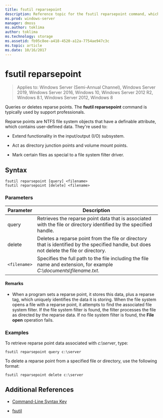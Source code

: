 ```yaml
---
title: fsutil reparsepoint
description: Reference topic for the fsutil reparsepoint command, which queries or deletes reparse points.
ms.prod: windows-server
manager: dmoss
ms.author: toklima
author: toklima
ms.technology: storage
ms.assetid: fb95c8ee-a418-4520-a12a-7754ae947c3c
ms.topic: article
ms.date: 10/16/2017
---
```


# fsutil reparsepoint

> Applies to: Windows Server (Semi-Annual Channel), Windows Server 2019, Windows Server 2016, Windows 10, Windows Server 2012 R2, Windows 8.1, Windows Server 2012, Windows 8

Queries or deletes reparse points.  The **fsutil reparsepoint** command is typically used by support professionals.

Reparse points are NTFS file system objects that have a definable attribute, which contains user-defined data. They're used to:

- Extend functionality in the input/output (I/O) subsystem.

- Act as directory junction points and volume mount points.

- Mark certain files as special to a file system filter driver.

## Syntax

```
fsutil reparsepoint [query] <filename>
fsutil reparsepoint [delete] <filename>
```

### Parameters

| Parameter | Description |
| --------- | ----------- |
| query | Retrieves the reparse point data that is associated with the file or directory identified by the specified handle. |
| delete | Deletes a reparse point from the file or directory that is identified by the specified handle, but does not delete the file or directory. |
| `<filename>` | Specifies the full path to the file including the file name and extension, for example *C:\documents\filename.txt*. |

#### Remarks

- When a program sets a reparse point, it stores this data, plus a reparse tag, which uniquely identifies the data it is storing. When the file system opens a file with a reparse point, it attempts to find the associated file system filter. If the file system filter is found, the filter processes the file as directed by the reparse data. If no file system filter is found, the **File open** operation fails.

### Examples

To retrieve reparse point data associated with *c:\server*, type:

```
fsutil reparsepoint query c:\server
```

To delete a reparse point from a specified file or directory, use the following format:

```
fsutil reparsepoint delete c:\server
```

## Additional References

- [Command-Line Syntax Key](command-line-syntax-key.md)

- [fsutil](fsutil.md)
